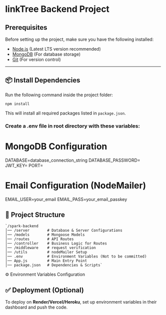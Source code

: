 # linkTree Backend Project 

## Prerequisites  
Before setting up the project, make sure you have the following installed:  
- [Node.js](https://nodejs.org/) (Latest LTS version recommended)  
- [MongoDB](https://www.mongodb.com/) (For database storage)  
- [Git](https://git-scm.com/) (For version control)  

---

## 📦 Install Dependencies

Run the following command inside the project folder:
```
npm install
```
This will install all required packages listed in `package.json`.
### Create a .env file in root directory with these variables:
# MongoDB Configuration
DATABASE=database_connection_string
DATABASE_PASSWORD=
JWT_KEY=
PORT=

# Email Configuration (NodeMailer)
EMAIL_USER=your_email
EMAIL_PASS=your_email_passkey

## 📜  Project Structure

```
`/spark-backend
│── /server        # Database & Server Configurations
│── /models        # Mongoose Models
│── /routes        # API Routes
│── /controller    # Business Logic for Routes
│── /middleware    # request verification 
│── /utils         # nodeMailer Setup
│── .env           # Environment Variables (Not to be committed)
│── App.js         # Main Entry Point
│── package.json   # Dependencies & Scripts` 
```
⚙️ Environment Variables Configuration

## ✅ Deployment (Optional)

To deploy on **Render/Vercel/Heroku**, set up environment variables in their dashboard and push the code.
